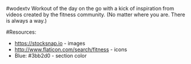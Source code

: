#wodextv
Workout of the day on the go with a kick of inspiration from videos created by the fitness community. (No matter where you are. There is always a way.)

#Resources:
- https://stocksnap.io - images
- http://www.flaticon.com/search/fitness - icons
- Blue: #3bb2d0 - section color
